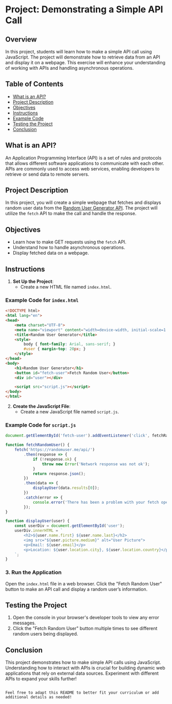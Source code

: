 # Project: Demonstrating a Simple API Call

## Overview

In this project, students will learn how to make a simple API call using JavaScript. The project will demonstrate how to retrieve data from an API and display it on a webpage. This exercise will enhance your understanding of working with APIs and handling asynchronous operations.

## Table of Contents

- [What is an API?](#what-is-an-api)
- [Project Description](#project-description)
- [Objectives](#objectives)
- [Instructions](#instructions)
- [Example Code](#example-code)
- [Testing the Project](#testing-the-project)
- [Conclusion](#conclusion)

## What is an API?

An Application Programming Interface (API) is a set of rules and protocols that allows different software applications to communicate with each other. APIs are commonly used to access web services, enabling developers to retrieve or send data to remote servers.

## Project Description

In this project, you will create a simple webpage that fetches and displays random user data from the [Random User Generator API](https://randomuser.me). The project will utilize the `fetch` API to make the call and handle the response.

## Objectives

- Learn how to make GET requests using the `fetch` API.
- Understand how to handle asynchronous operations.
- Display fetched data on a webpage.

## Instructions

1. **Set Up the Project**:
   - Create a new HTML file named `index.html`.

### Example Code for `index.html`

```html
<!DOCTYPE html>
<html lang="en">
<head>
    <meta charset="UTF-8">
    <meta name="viewport" content="width=device-width, initial-scale=1.0">
    <title>Random User Generator</title>
    <style>
        body { font-family: Arial, sans-serif; }
        #user { margin-top: 20px; }
    </style>
</head>
<body>
    <h1>Random User Generator</h1>
    <button id="fetch-user">Fetch Random User</button>
    <div id="user"></div>

    <script src="script.js"></script>
</body>
</html>
```

2. **Create the JavaScript File**:
   - Create a new JavaScript file named `script.js`.

### Example Code for `script.js`

```javascript
document.getElementById('fetch-user').addEventListener('click', fetchRandomUser);

function fetchRandomUser() {
    fetch('https://randomuser.me/api/')
        .then(response => {
            if (!response.ok) {
                throw new Error('Network response was not ok');
            }
            return response.json();
        })
        .then(data => {
            displayUser(data.results[0]);
        })
        .catch(error => {
            console.error('There has been a problem with your fetch operation:', error);
        });
}

function displayUser(user) {
    const userDiv = document.getElementById('user');
    userDiv.innerHTML = `
        <h2>${user.name.first} ${user.name.last}</h2>
        <img src="${user.picture.medium}" alt="User Picture">
        <p>Email: ${user.email}</p>
        <p>Location: ${user.location.city}, ${user.location.country}</p>
    `;
}
```

### 3. Run the Application

Open the `index.html` file in a web browser. Click the "Fetch Random User" button to make an API call and display a random user’s information.

## Testing the Project

1. Open the console in your browser's developer tools to view any error messages.
2. Click the "Fetch Random User" button multiple times to see different random users being displayed.

## Conclusion

This project demonstrates how to make simple API calls using JavaScript. Understanding how to interact with APIs is crucial for building dynamic web applications that rely on external data sources. Experiment with different APIs to expand your skills further!
```

Feel free to adapt this README to better fit your curriculum or add additional details as needed!
